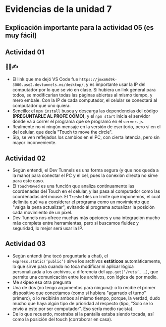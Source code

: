 
# Evidencias de la unidad 7

## Explicación importante para la actividad 05 (es muy fácil)


## Actividad 01
### 🧐🧪✍️
- El link que me dejó VS Code fue `https://jmxm6d9k-3000.use2.devtunnels.ms/desktop/`, y es importante usar la IP del computador por lo que se vio en clase. Si hubiera un link general para todos, se modificarían todas las páginas abiertas al mismo tiempo, y mero embale. Con la IP de cada computador, el celular se conectará al computador que uno quiera.
- Sencillo: el `npm install` busca y descarga las dependencias del código **(PREGUNTARLE AL PROFE CÓMO)**, y el `npm start` inicia el servidor donde va a correr el programa que se programó en el `server.js`.
- Realmente no ví ningún mensaje en la versión de escritorio, pero sí en el del celular, que decía "Touch to move the circle".
- Sip, se ven reflejados los cambios en el PC, con cierta latencia, pero sin mayor inconveniente.

## Actividad 02
- Según entendí, el Dev Tunnels es una forma segura (y que nos queda a la mano) para conectar el PC y el cel, pues la conexión directa no sirve para este caso.
- El `TouchMoved` es una función que analiza contínuamente las coordenadas del Touch en el celular, y las pasa al computador como las coordenadas del mouse. El `Treshold`es un límite que imponemos, el cual delimita qué va a considerar el programa como un movimiento que "valga la pena actualizar", evitando al programa actualizar la posición cada movimiento de un pixel.
- Dev Tunnels nos ofrece muchas más opciones y una integración mucho más completa entre herramientas, pero si buscamos fluidez y seguridad, lo mejor será usar la IP.

## Actividad 03
- Según entendí (me tocó preguntarle a chat), el `express.static(‘public’)` sirve los archivos **estáticos** automáticamente, lo que sirve para cuando no toca modificar ni aplicar lógica personalizada a los archivos, a diferencia del `app.get(‘/ruta’, …)`, que permite una comunicación entre los archivos, con lógica de por medio.
- Me skipeo esa otra pregunta
- Una de dos (no tengo argumentos para ninguna): o lo recibe el primer dispositivo que conectamos (como si hubiera "agarrado el turno" primero), o lo recibirán ambos al mismo tiempo, porque, la verdad, dudo mucho que haya algún tipo de prioridad al respecto (tipo, "Solo se lo envío a este por ser computador". Eso sería medio racista).
- De lo que recuerdo, mostraba si la pantalla estaba siendo tocada, así como la posición del touch (corroborar en casa).



